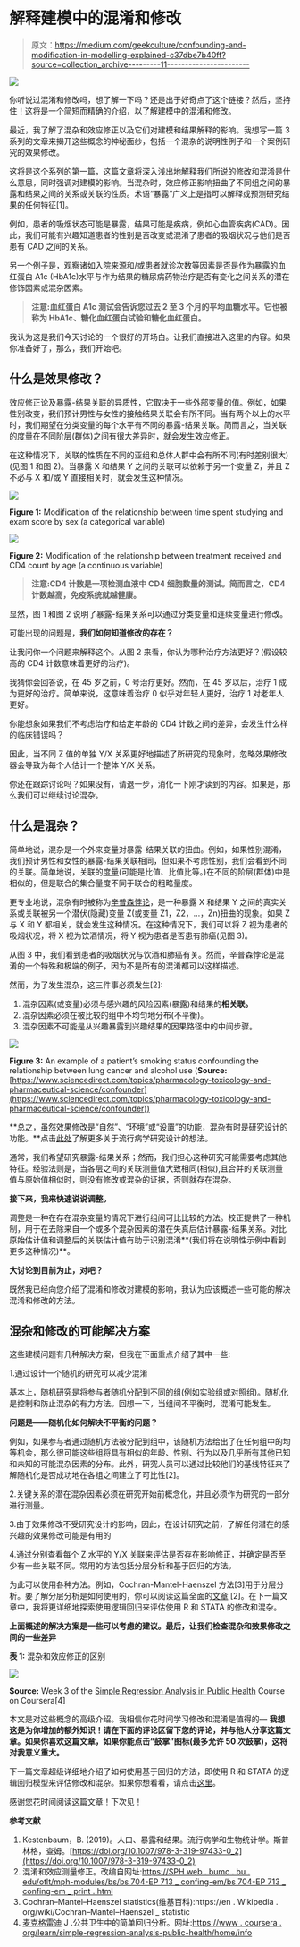 # 解释建模中的混淆和修改

> 原文：<https://medium.com/geekculture/confounding-and-modification-in-modelling-explained-c37dbe7b40ff?source=collection_archive---------11----------------------->

![](img/14d9a15151c95bdf30f7a99b048e431d.png)

你听说过混淆和修改吗，想了解一下吗？还是出于好奇点了这个链接？然后，坚持住！这将是一个简短而精确的介绍，以了解建模中的混淆和修改。

最近，我了解了混杂和效应修正以及它们对建模和结果解释的影响。我想写一篇 3 系列的文章来揭开这些概念的神秘面纱，包括一个混杂的说明性例子和一个案例研究的效果修改。

这将是这个系列的第一篇，这篇文章将深入浅出地解释我们所说的修改和混淆是什么意思，同时强调对建模的影响。当混杂时，效应修正影响扭曲了不同组之间的暴露和结果之间的关系或关联的性质。术语“暴露”广义上是指可以解释或预测研究结果的任何特征[1]。

例如，患者的吸烟状态可能是暴露，结果可能是疾病，例如心血管疾病(CAD)。因此，我们可能有兴趣知道患者的性别是否改变或混淆了患者的吸烟状况与他们是否患有 CAD 之间的关系。

另一个例子是，观察诸如入院来源和/或患者就诊次数等因素是否是作为暴露的血红蛋白 A1c (HbA1c)水平与作为结果的糖尿病药物治疗是否有变化之间关系的潜在修饰因素或混杂因素。

> **注意:血红蛋白 A1c 测试会告诉您过去 2 至 3 个月的平均血糖水平。它也被称为 HbA1c、糖化血红蛋白试验和糖化血红蛋白。**

我认为这是我们今天讨论的一个很好的开场白。让我们直接进入这里的内容。如果你准备好了，那么，我们开始吧。

## **什么是效果修改？**

效应修正论及暴露-结果关联的异质性，它取决于一些外部变量的值。例如，如果性别改变，我们预计男性与女性的接触结果关联会有所不同。当有两个以上的水平时，我们期望在分类变量的每个水平有不同的暴露-结果关联。简而言之，当关联的[度量](https://www.cdc.gov/csels/dsepd/ss1978/lesson3/section5.html)在不同阶层(群体)之间有很大差异时，就会发生效应修正。

在这种情况下，关联的性质在不同的亚组和总体人群中会有所不同(有时差别很大)(见图 1 和图 2)。当暴露 X 和结果 Y 之间的关联可以依赖于另一个变量 Z，并且 Z 不必与 X 和/或 Y 直接相关时，就会发生这种情况。

![](img/976713ae917311b0b9383b80ad80c3ba.png)

**Figure 1:** Modification of the relationship between time spent studying and exam score by sex (a categorical variable)

![](img/41cb155a9a68973a8c17d4437b422140.png)

**Figure 2:** Modification of the relationship between treatment received and CD4 count by age (a continuous variable)

> **注意:CD4 计数是一项检测血液中 CD4 细胞数量的测试。简而言之，CD4 计数越高，免疫系统就越健康。**

显然，图 1 和图 2 说明了暴露-结果关系可以通过分类变量和连续变量进行修改。

可能出现的问题是，**我们如何知道修改的存在？**

让我问你一个问题来解释这个。从图 2 来看，你认为哪种治疗方法更好？(假设较高的 CD4 计数意味着更好的治疗)。

我猜你会回答说，在 45 岁之前，0 号治疗更好。然而，在 45 岁以后，治疗 1 成为更好的治疗。简单来说，这意味着治疗 0 似乎对年轻人更好，治疗 1 对老年人更好。

你能想象如果我们不考虑治疗和给定年龄的 CD4 计数之间的差异，会发生什么样的临床错误吗？

因此，当不同 Z 值的单独 Y/X 关系更好地描述了所研究的现象时，忽略效果修改器会导致为每个人估计一个整体 Y/X 关系。

你还在跟踪讨论吗？如果没有，请退一步，消化一下刚才读到的内容。如果是，那么我们可以继续讨论混杂。

## **什么是混杂？**

简单地说，混杂是一个外来变量对暴露-结果关联的扭曲。例如，如果性别混淆，我们预计男性和女性的暴露-结果关联相同，但如果不考虑性别，我们会看到不同的关联。简单地说，关联的[度量](https://www.cdc.gov/csels/dsepd/ss1978/lesson3/section5.html)(可能是比值、比值比等。)在不同的阶层(群体)中是相似的，但是联合的集合量度不同于联合的粗略量度。

更专业地说，混杂有时被称为[辛普森悖论](https://plato.stanford.edu/entries/paradox-simpson/)，是一种暴露 X 和结果 Y 之间的真实关系或关联被另一个潜伏(隐藏)变量 Z(或变量 Z1，Z2，…，Zn)扭曲的现象。如果 Z 与 X 和 Y 都相关，就会发生这种情况。在这种情况下，我们可以将 Z 视为患者的吸烟状况，将 X 视为饮酒情况，将 Y 视为患者是否患有肺癌(见图 3)。

从图 3 中，我们看到患者的吸烟状况与饮酒和肺癌有关。然而，辛普森悖论是混淆的一个特殊和极端的例子，因为不是所有的混淆都可以这样描述。

然而，为了发生混杂，这三件事必须发生[2]:

1.  混杂因素(或变量)必须与感兴趣的风险因素(暴露)和结果的**相关联。**
2.  混杂因素必须在被比较的组中不均匀地分布(不平衡)。
3.  混杂因素不可能是从兴趣暴露到兴趣结果的因果路径中的中间步骤。

![](img/18c1e5d5016a439f48d8ff6240913bed.png)

**Figure 3:** An example of a patient’s smoking status confounding the relationship between lung cancer and alcohol use (**Source:** [https://www.sciencedirect.com/topics/pharmacology-toxicology-and-pharmaceutical-science/confounder](https://www.sciencedirect.com/topics/pharmacology-toxicology-and-pharmaceutical-science/confounder))

**总之，虽然效果修改是“自然”、“环境”或“设置”的功能，混杂有时是研究设计的功能。**点击[此处](https://www.ncbi.nlm.nih.gov/books/NBK470342/)了解更多关于流行病学研究设计的想法。

通常，我们希望研究暴露-结果关系；然而，我们担心这种研究可能需要考虑其他特征。经验法则是，当各层之间的关联测量值大致相同(相似),且合并的关联测量值与原始值相似时，则没有修改或混杂的证据，否则就存在混杂。

**接下来，我来快速说说调整。**

调整是一种在存在混杂变量的情况下进行组间可比比较的方法。校正提供了一种机制，用于在去除来自一个或多个混杂因素的潜在失真后估计暴露-结果关系。对比原始估计值和调整后的关联估计值有助于识别混淆**(我们将在说明性示例中看到更多这种情况)**。

**大讨论到目前为止，对吧？**

既然我已经向您介绍了混淆和修改对建模的影响，我认为应该概述一些可能的解决混淆和修改的方法。

## **混杂和修改的可能解决方案**

这些建模问题有几种解决方案，但我在下面重点介绍了其中一些:

1.通过设计一个随机的研究可以减少混淆

基本上，随机研究是将参与者随机分配到不同的组(例如实验组或对照组)。随机化是控制和防止混杂的有力方法。回想一下，当组间不平衡时，混淆可能发生。

**问题是——随机化如何解决不平衡的问题？**

例如，如果参与者通过随机方法被分配到组中，该随机方法给出了在任何组中的均等机会，那么很可能这些组将具有相似的年龄、性别、行为以及几乎所有其他已知和未知的可能混杂因素的分布。此外，研究人员可以通过比较他们的基线特征来了解随机化是否成功地在各组之间建立了可比性[2]。

2.关键关系的潜在混杂因素必须在研究开始前概念化，并且必须作为研究的一部分进行测量。

3.由于效果修改不受研究设计的影响，因此，在设计研究之前，了解任何潜在的感兴趣的效果修改可能是有用的

4.通过分别查看每个 Z 水平的 Y/X 关联来评估是否存在影响修正，并确定是否至少有一些关联不同。常用的方法包括分层分析和基于回归的方法。

为此可以使用各种方法。例如，Cochran-Mantel-Haenszel 方法[3]用于分层分析。要了解分层分析是如何使用的，你可以阅读这篇全面的[文章](https://sphweb.bumc.bu.edu/otlt/mph-modules/bs/bs704-ep713_confounding-em/bs704-ep713_confounding-em_print.html) [2]。在下一篇文章中，我将更详细地探索使用逻辑回归来评估使用 R 和 STATA 的修改和混杂。

**上面概述的解决方案是一些可以考虑的建议。最后，让我们检查混杂和效果修改之间的一些差异**

**表 1:** 混杂和效应修正的区别

![](img/9796913df5962049a5a1e94a05ba2ce1.png)

**Source:** Week 3 of the [Simple Regression Analysis in Public Health](https://www.coursera.org/learn/simple-regression-analysis-public-health/home/welcome) Course on Coursera[4]

本文是对这些概念的高级介绍。我相信你花时间学习修改和混淆是值得的— **我想这是为你增加的额外知识！请在下面的评论区留下您的评论，并与他人分享这篇文章。如果你喜欢这篇文章，如果你能点击“鼓掌”图标(最多允许 50 次鼓掌)，这将对我意义重大。**

下一篇文章超级详细地介绍了如何使用基于回归的方法，即使用 R 和 STATA 的逻辑回归模型来评估修改和混杂。如果你想看看，请点击[这里](https://arimoroolayinka.medium.com/a-case-study-assessing-confounding-and-modification-using-logistic-regression-in-r-and-stata-2be659cbb813)。

感谢您花时间阅读这篇文章！下次见！

**参考文献**

1.  Kestenbaum，B. (2019)。人口、暴露和结果。流行病学和生物统计学。斯普林格，查姆。[https://doi.org/10.1007/978-3-319-97433-0_2](https://doi.org/10.1007/978-3-319-97433-0_2)
2.  混淆和效应测量修正。改编自网址:[https://SPH web . bumc . bu . edu/otlt/mph-modules/bs/bs 704-EP 713 _ confing-em/bs 704-EP 713 _ confing-em _ print . html](https://sphweb.bumc.bu.edu/otlt/mph-modules/bs/bs704-ep713_confounding-em/bs704-ep713_confounding-em_print.html)
3.  Cochran–Mantel–Haenszel statistics(维基百科):https://en . Wikipedia . org/wiki/Cochran–Mantel–Haenszel _ statistic
4.  [麦克格雷迪](https://www.coursera.org/instructor/johnmcgready) J .公共卫生中的简单回归分析。网址:[https://www . coursera . org/learn/simple-regression-analysis-public-health/home/info](https://www.coursera.org/learn/simple-regression-analysis-public-health/home/info)